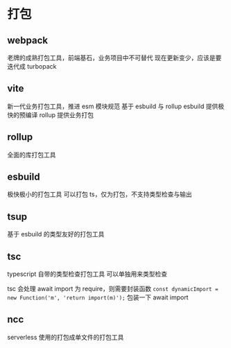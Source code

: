# 打包

## webpack

老牌的成熟打包工具，前端基石，业务项目中不可替代
现在更新变少，应该是要迭代成 turbopack

## vite

新一代业务打包工具，推进 esm 模块规范
基于 esbuild 与 rollup
esbuild 提供极快的预编译
rollup 提供业务打包

## rollup

全面的库打包工具

## esbuild

极快极小的打包工具
可以打包 ts，仅为打包，不支持类型检查与输出

## tsup

基于 esbuild 的类型友好的打包工具

## tsc

typescript 自带的类型检查打包工具
可以单独用来类型检查

tsc 会处理 await import 为 require，则需要封装函数 `const dynamicImport = new Function('m', 'return import(m)');` 包装一下 await import

## ncc

serverless 使用的打包成单文件的打包工具
